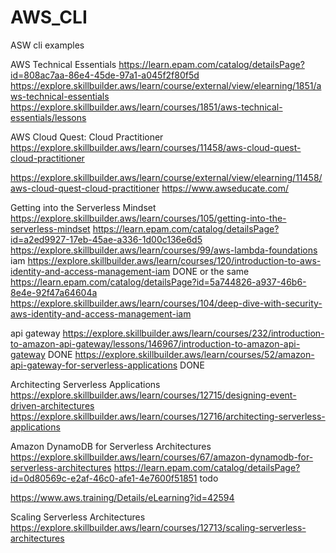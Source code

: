 # AWS_CLI
ASW cli examples


AWS Technical Essentials
https://learn.epam.com/catalog/detailsPage?id=808ac7aa-86e4-45de-97a1-a045f2f80f5d
https://explore.skillbuilder.aws/learn/course/external/view/elearning/1851/aws-technical-essentials
https://explore.skillbuilder.aws/learn/courses/1851/aws-technical-essentials/lessons

AWS Cloud Quest: Cloud Practitioner
https://explore.skillbuilder.aws/learn/courses/11458/aws-cloud-quest-cloud-practitioner

https://explore.skillbuilder.aws/learn/course/external/view/elearning/11458/aws-cloud-quest-cloud-practitioner
https://www.awseducate.com/

Getting into the Serverless Mindset
https://explore.skillbuilder.aws/learn/courses/105/getting-into-the-serverless-mindset
https://learn.epam.com/catalog/detailsPage?id=a2ed9927-17eb-45ae-a336-1d00c136e6d5
https://explore.skillbuilder.aws/learn/courses/99/aws-lambda-foundations
iam
https://explore.skillbuilder.aws/learn/courses/120/introduction-to-aws-identity-and-access-management-iam DONE
or the same
https://learn.epam.com/catalog/detailsPage?id=5a744826-a937-46b6-8e4e-92f47a64604a
https://explore.skillbuilder.aws/learn/courses/104/deep-dive-with-security-aws-identity-and-access-management-iam

api gateway
https://explore.skillbuilder.aws/learn/courses/232/introduction-to-amazon-api-gateway/lessons/146967/introduction-to-amazon-api-gateway DONE
https://explore.skillbuilder.aws/learn/courses/52/amazon-api-gateway-for-serverless-applications DONE


Architecting Serverless Applications
https://explore.skillbuilder.aws/learn/courses/12715/designing-event-driven-architectures
https://explore.skillbuilder.aws/learn/courses/12716/architecting-serverless-applications

Amazon DynamoDB for Serverless Architectures
https://explore.skillbuilder.aws/learn/courses/67/amazon-dynamodb-for-serverless-architectures
https://learn.epam.com/catalog/detailsPage?id=0d80569c-e2af-46c0-afe1-4e7600f51851 todo


https://www.aws.training/Details/eLearning?id=42594

Scaling Serverless Architectures
https://explore.skillbuilder.aws/learn/courses/12713/scaling-serverless-architectures
